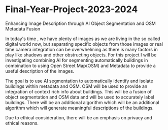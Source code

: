 # Final-Year-Project-2023-2024
Enhancing Image Description through AI Object Segmentation and OSM Metadata Fusion

In today's time , we have plenty of images as we are living in the so called digital world now, but separating specific objects from those images or real time camera integration can
be overwhelming as there is many factors in play like shadows and other obstructing objects. 
For this project I will be investigating combining AI for segmenting automatically buildings in combination to using Open Street Map(OSM) and Metadata to provide a useful description of the images.

The goal is to use AI segmentation to automatically identify and  isolate buildings within metadata and OSM. OSM will be used to provide an integration of context rich info about buildings.
This will be a fusion of object segmentation and OSM data and will be used to accurately label buildings. There will be an additional algorithm which will be an additional algorithm which will generate meaningful descriptions of the 
buildings.

Due to ethical consideration, there will be an emphasis on privacy and ethical reasons.


